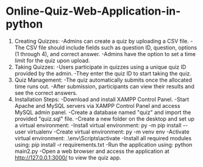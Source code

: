 # Online-Quiz-Web-Application-in-python
1) Creating Quizzes:
  -Admins can create a quiz by uploading a CSV file.
  -The CSV file should include fields such as question ID, question, options (1 through 4), and correct answer.
  -Admins have the option to set a time limit for the quiz upon upload.
2) Taking Quizzes:
  -Users participate in quizzes using a unique quiz ID provided by the admin.
  -They enter the quiz ID to start taking the quiz.
3) Quiz Management:
  -The quiz automatically submits once the allocated time runs out.
  -After submission, participants can view their results and see the correct answers.
4) Installation Steps:
  -Download and install XAMPP Control Panel.
  -Start Apache and MySQL servers via XAMPP Control Panel and access MySQL admin panel.
  -Create a database named "quiz" and import the provided "quiz.sql" file.
  -Create a new folder on the desktop and set up a virtual environment:
  -Install virtual environment: py -m pip install --user virtualenv
  -Create virtual environment: py -m venv env
  -Activate virtual environment: .\env\Scripts\activate
  -Install all required modules using: pip install -r requirements.txt
  -Run the application using: python main2.py
  -Open a web browser and access the application at http://127.0.0.1:3000/ to view the quiz app.
